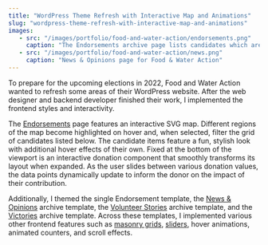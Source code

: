 ```yaml
---
title: "WordPress Theme Refresh with Interactive Map and Animations"
slug: "wordpress-theme-refresh-with-interactive-map-and-animations"
images:
   - src: "/images/portfolio/food-and-water-action/endorsements.png"
     caption: "The Endorsements archive page lists candidates which are able to be filtered by clicking a region on the map."
   - src: "/images/portfolio/food-and-water-action/news.png"
     caption: "News & Opinions page for Food & Water Action"
---
```


To prepare for the upcoming elections in 2022, Food and Water Action wanted to refresh some areas of their WordPress website. After the web designer and backend developer finished their work, I implemented the frontend styles and interactivity.

The [Endorsements](https://www.foodandwateraction.org/endorsements/) page features an interactive SVG map. Different regions of the map become highlighted on hover and, when selected, filter the grid of candidates listed below. The candidate items feature a fun, stylish look with additional hover effects of their own. Fixed at the bottom of the viewport is an interactive donation component that smoothly transforms its layout when expanded. As the user slides between various donation values, the data points dynamically update to inform the donor on the impact of their contribution.

Additionally, I themed the single Endorsement template, the [News & Opinions](https://www.foodandwateraction.org/updates/) archive template, the [Volunteer Stories](https://www.foodandwateraction.org/volunteer-stories/) archive template, and the [Victories](https://www.foodandwateraction.org/victories/) archive template. Across these templates, I implemented various other frontend features such as [masonry grids](https://github.com/desandro/masonry), [sliders](https://github.com/kenwheeler/slick/), hover animations, animated counters, and scroll effects.
